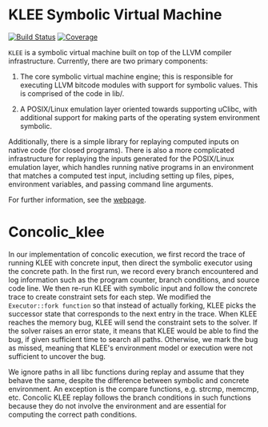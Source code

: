 KLEE Symbolic Virtual Machine
=============================

[![Build Status](https://travis-ci.org/klee/klee.svg?branch=master)](https://travis-ci.org/klee/klee)
[![Coverage](https://codecov.io/gh/klee/klee/branch/master/graph/badge.svg)](https://codecov.io/gh/klee/klee)

`KLEE` is a symbolic virtual machine built on top of the LLVM compiler
infrastructure. Currently, there are two primary components:

  1. The core symbolic virtual machine engine; this is responsible for
     executing LLVM bitcode modules with support for symbolic
     values. This is comprised of the code in lib/.

  2. A POSIX/Linux emulation layer oriented towards supporting uClibc,
     with additional support for making parts of the operating system
     environment symbolic.

Additionally, there is a simple library for replaying computed inputs
on native code (for closed programs). There is also a more complicated
infrastructure for replaying the inputs generated for the POSIX/Linux
emulation layer, which handles running native programs in an
environment that matches a computed test input, including setting up
files, pipes, environment variables, and passing command line
arguments.

For further information, see the [webpage](http://klee.github.io/).
# Concolic_klee

In our implementation of concolic execution, we first record the trace
of running KLEE with concrete input, then direct the symbolic executor
using the concrete path. In the first run, we record every branch
encountered and log information such as the program counter, branch
conditions, and source code line. We then re-run KLEE with symbolic
input and follow the concrete trace to create constraint sets for each
step. We modified the `Executor::fork function` so that instead
of actually forking, KLEE picks the successor state that corresponds to
the next entry in the trace. When KLEE reaches the memory bug, KLEE will
send the constraint sets to the solver. If the solver raises an error
state, it means that KLEE would be able to find the bug, if given
sufficient time to search all paths. Otherwise, we mark the bug as
missed, meaning that KLEE's environment model or execution were not
sufficient to uncover the bug.

We ignore paths in all libc functions during replay and assume that they behave the same,
despite the difference between symbolic and concrete environment. An 
exception is the compare functions, e.g. strcmp, memcmp, 
etc. Concolic KLEE replay follows the branch conditions in such functions
because they do not involve the environment and are essential for computing the correct path conditions.
